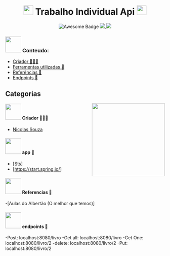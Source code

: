 <h1 align="center"> <img src="https://emojis.slackmojis.com/emojis/images/1531849430/4246/blob-sunglasses.gif?1531849430" width="30"/> Trabalho Individual Api <img src="https://emojis.slackmojis.com/emojis/images/1531849430/4246/blob-sunglasses.gif?1531849430" width="30"/> </h1>
<div align="center">
  
<img src="https://cdn.rawgit.com/sindresorhus/awesome/d7305f38d29fed78fa85652e3a63e154dd8e8829/media/badge.svg" alt="Awesome Badge"/>
<a href="https://twitter.com/Nicolas15152941" ><img src="https://img.shields.io/twitter/follow/Nicolas15152941.svg?style=social" /> </a>
<a href="https://www.linkedin.com/in/nicolas-de-souza-862b50248" > <img src = "https://img.shields.io/badge/-Nicolas-blue?style=flat-square&logo=Linkedin&logoColor=white&link=https://www.linkedin.com/in/nicolas-de-souza-862b50248/" /> </a>
<br>
</div>


### <img src="https://i.gifer.com/origin/c8/c8d6207b2e896afea94bfa3d4f6dbda1_w200.gif" width="50" > Conteudo:
  - [Criador 👨🏽‍💻](#Criador-)
  - [Ferramentas utilizadas 🚀](#app-)
  - [Referências 🤖](#Referencias-)
  - [Endpoints 🔋](#endpoints-)

    

## Categorias

<img align='right' src="https://mimeti.co/wp-content/uploads/2015/01/gif-technologies-API.gif" width="230">

#### <img src="https://media.giphy.com/media/VgCDAzcKvsR6OM0uWg/giphy.gif" width="50"> Criador 👨🏽‍💻
- [Nicolas Souza](https://github.com/Nicks-Souza)

#### <img src="https://media.tenor.com/BQRVp7Gd9ngAAAAi/thedigitalmoney-rocket.gif" width="50"> app 🚀
- [Sts]
- [https://start.spring.io/]

#### <img src="https://media2.giphy.com/media/S587HQ5XV2TTKvdm49/200w.gif?cid=6c09b9521244v41rici1nyblmmsyny39yb61c7t7zux8dla8&ep=v1_gifs_search&rid=200w.gif&ct=g" width="50"> Referencias 🤖
-[Aulas do Albertão (O melhor que temos)]

#### <img src="https://www.meupositivo.com.br/doseujeito/wp-content/uploads/2017/08/Bateria-01.gif" width="50"> endpoints 🔋
-Post: localhost:8080/livro
-Get all: localhost:8080/livro
-Get One: localhost:8080/livro/2
-delete: localhost:8080/livro/2
-Put: localhost:8080/livro/2
